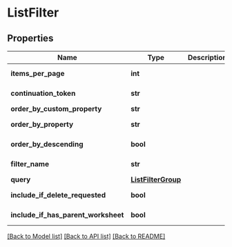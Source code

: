 # ListFilter

## Properties
Name | Type | Description | Notes
------------ | ------------- | ------------- | -------------
**items_per_page** | **int** |  | [optional] [readonly] 
**continuation_token** | **str** |  | [optional] [readonly] 
**order_by_custom_property** | **str** |  | [optional] 
**order_by_property** | **str** |  | [optional] [readonly] 
**order_by_descending** | **bool** |  | [optional] [readonly] 
**filter_name** | **str** |  | [optional] [readonly] 
**query** | [**ListFilterGroup**](ListFilterGroup.md) |  | [optional] 
**include_if_delete_requested** | **bool** |  | [optional] [readonly] 
**include_if_has_parent_worksheet** | **bool** |  | [optional] [readonly] 

[[Back to Model list]](../README.md#documentation-for-models) [[Back to API list]](../README.md#documentation-for-api-endpoints) [[Back to README]](../README.md)


